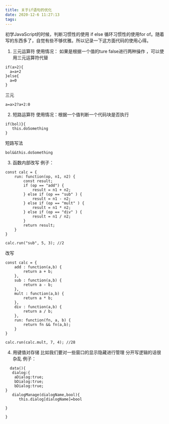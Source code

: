 ```yaml
---
title: 关于if语句的优化
date: 2020-12-6 11:27:13
tags:
---
```


初学JavaScript的时候，判断习惯性的使用 if else 循环习惯性的使用for of。随着写的东西多了，自觉有些不够优雅。所以记录一下这方面代码的使用心得。

1. 三元运算符
  使用情况： 如果是根据一个值的ture false进行两种操作 ，可以使用三元运算符代替
```
if(a>2){
  a=a+2
}else{
  a=0
}
```
 三元
```
a=a>2?a+2:0
``` 
 2. 短路运算符
使用情况：根据一个值判断一个代码块是否执行

```
if(bol)}{
   this.doSomething
}
```
短路写法
```
bol&&this.doSomething
```

3. 函数内部改写
例子：
```
const calc = {
    run: function(op, n1, n2) {
        const result;
        if (op == "add") {
            result = n1 + n2;
        } else if (op == "sub" ) {
            result = n1 - n2;
        } else if (op == "mult" ) {
            result = n1 * n2;
        } else if (op == "div" ) {
            result = n1 / n2;
        }
        return result;
    }
}

calc.run("sub", 5, 3); //2
```

改写
```
const calc = {
    add : function(a,b) {
        return a + b;
    },
    sub : function(a,b) {
        return a - b;
    },
    mult : function(a,b) {
        return a * b;
    },
    div : function(a,b) {
        return a / b;
    },
    run: function(fn, a, b) {
        return fn && fn(a,b);
    }
}

calc.run(calc.mult, 7, 4); //28
```

4. 用键值对存储 
   比如我们要对一些窗口的显示隐藏进行管理
分开写逻辑的话很杂乱
例子：
```
  data(){
   dialog:{
    aDialog:true;
    bDialog:true;
    bDialog:true;
}
   dialogManage(dialogName,bool){
      this.dialog[dialogName]=bool

}
 
}
 
```
